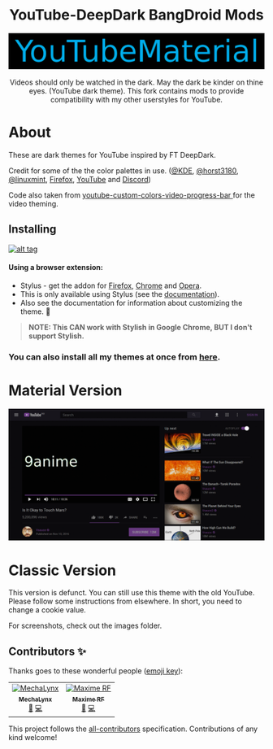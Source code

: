 <h1 align="center">YouTube-DeepDark BangDroid Mods</h1>
<img src="./YT_Images/banner.png">
</h1>
<p align="center">Videos should only be watched in the dark. May the dark be kinder on thine eyes. (YouTube dark theme). This fork contains mods to provide compatibility with my other userstyles for YouTube. </p>

# About

These are dark themes for YouTube inspired by FT DeepDark.

Credit for some of the the color palettes in use. ([@KDE](https://github.com/KDE), [@horst3180](https://github.com/horst3180), [@linuxmint](https://github.com/linuxmint), [Firefox](https://www.mozilla.org/en-US/firefox/new/), [YouTube](https://www.youtube.com/) and [Discord](https://discordapp.com/))

Code also taken from [youtube-custom-colors-video-progress-bar
](https://userstyles.org/styles/95280/youtube-custom-colors-video-progress-bar) for the video theming.

## Installing

[![alt tag](https://img.shields.io/badge/Install%20directly%20with-Stylus-%233daee9?style=for-the-badge)](https://github.com/BangDroid/YouTube-DeepDark/raw/master/YouTubeDeepDarkMaterial.user.css)

#### Using a browser extension:
* Stylus - get the addon for [Firefox](https://addons.mozilla.org/en-US/firefox/addon/styl-us/), [Chrome](https://chrome.google.com/webstore/detail/stylus/clngdbkpkpeebahjckkjfobafhncgmne) and [Opera](https://addons.opera.com/en-gb/extensions/details/stylus/).
* This is only available using Stylus (see the [documentation](https://github.com/openstyles/stylus/wiki/Usercss)).
* Also see the documentation for information about customizing the theme. :tada:

>**NOTE: This CAN work with Stylish in Google Chrome, BUT I don't support Stylish.**

### **You can also install all my themes at once from [here](https://gitlab.com/RaitaroH/Import-All-Deepdark).**

# Material Version
![alt tag](./YT_Images/Colors.gif)

# Classic Version

This version is defunct. You can still use this theme with the old YouTube.
Please follow some instructions from elsewhere. In short, you need to change a
cookie value.

For screenshots, check out the images folder.

## Contributors ✨

Thanks goes to these wonderful people ([emoji key](https://allcontributors.org/docs/en/emoji-key)):

<!-- ALL-CONTRIBUTORS-LIST:START - Do not remove or modify this section -->
<!-- prettier-ignore -->
<table>
  <tr>
    <td align="center"><a href="http://mechalynx.github.io"><img src="https://avatars1.githubusercontent.com/u/8427257?v=4" width="100px;" alt="MechaLynx"/><br /><sub><b>MechaLynx</b></sub></a><br /><a href="https://github.com/RaitaroH/YouTube-DeepDark/issues?q=author%3AMechaLynx" title="Bug reports">🐛</a> <a href="https://github.com/RaitaroH/YouTube-DeepDark/commits?author=MechaLynx" title="Code">💻</a></td>
    <td align="center"><a href="https://www.mrfdev.com"><img src="https://avatars2.githubusercontent.com/u/12028968?v=4" width="100px;" alt="Maxime RF"/><br /><sub><b>Maxime RF</b></sub></a><br /><a href="https://github.com/RaitaroH/YouTube-DeepDark/issues?q=author%3AMaximeRF" title="Bug reports">🐛</a> <a href="https://github.com/RaitaroH/YouTube-DeepDark/commits?author=MaximeRF" title="Code">💻</a></td>
  </tr>
</table>

<!-- ALL-CONTRIBUTORS-LIST:END -->

This project follows the [all-contributors](https://github.com/all-contributors/all-contributors) specification. Contributions of any kind welcome!
